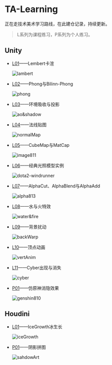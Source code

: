 # TA-Learning

正在走技术美术学习路线，在此建仓记录，持续更新。

> L系列为课程练习，P系列为个人练习。

## Unity

- [L01](./Unity/L01)——Lembert卡渲

  ![lambert](Unity/L01/Pics/image-20210809214549029.png)

- [L02](./Unity/L02)——Phong与Bilinn-Phong

  ![phong](Unity/L02/Pics/image-20210809215715099.png)

- [L03](./Unity/L03)——环境吸收与投影

  ![ao&shadow](Unity/L03/Pics/image-20210809220010907.png)
  
- [L04](./Unity/L04)——法线贴图

  ![normalMap](Unity/L04/Pics/image-20210809230330461.png)
  
- [L05](./Unity/L05)——CubeMap与MatCap

  ![image811](Unity/L05/Pics/2021-08-11%2010-23-20%2000_00_00-00_00_08.gif)

- [L06](Unity/L06)——经典光照模型实例

  ![dota2-windrunner](Unity/L06/Pics/Snipaste_2021-08-12_18-25-56.png)

- [L07](Unity/L07)——AlphaCut、AlphaBlend与AlphaAdd

  ![alpha813](Unity/L07/Pics/Snipaste_2021-08-13_15-59-06.png)

- [L08](Unity/L08)——水与火特效

  ![water&fire](Unity/L08/Pics/2021-08-13%2021-39-00.gif)

- [L09](Unity/L09)——背景扰动

  ![backWarp](Unity/L09/Pics/Snipaste_2021-08-14_11-47-28.png)

- [L10](Unity/L10)——顶点动画

  ![vertAnim](Unity/L10/Pics/2021-08-16-17-57-47.gif)

- [L11](Unity/L11)——Cyber出现与消失

  ![cyber](Unity/L11/Pics/%E5%BA%8F%E5%88%97%2008_1.gif)

- [P01](./Unity/P01)——仿原神消隐效果

  ![genshin810](Unity/P01/Pics/2021-08-10-21-15-27.gif)

## Houdini

- [L01](Houdini/L01)——IceGrowth冰生长

  ![iceGrowth](Houdini/L01/Pics/ice_growth.mantra1.gif)
  
- [P01](Houdini/L02)——阴影拼图

  ![sahdowArt](Houdini/L02/Pics/zju.png)
